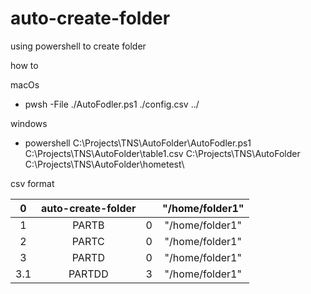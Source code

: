 # auto-create-folder
using powershell to create folder 


how to

macOs
- pwsh -File ./AutoFodler.ps1  ./config.csv  ../

windows 

- powershell C:\Projects\TNS\AutoFolder\AutoFodler.ps1 C:\Projects\TNS\AutoFolder\table1.csv C:\Projects\TNS\AutoFolder C:\Projects\TNS\AutoFolder\hometest\

csv format 

| 0   | auto-create-folder  |    |  "/home/folder1"  |
| :---:   | :-: | :-: | :-: |
| 1   | PARTB               | 0       |  "/home/folder1"  |
| 2   | PARTC               | 0       |   "/home/folder1" |
| 3   | PARTD               | 0       |   "/home/folder1" |
| 3.1 | PARTDD              | 3       |   "/home/folder1" |


